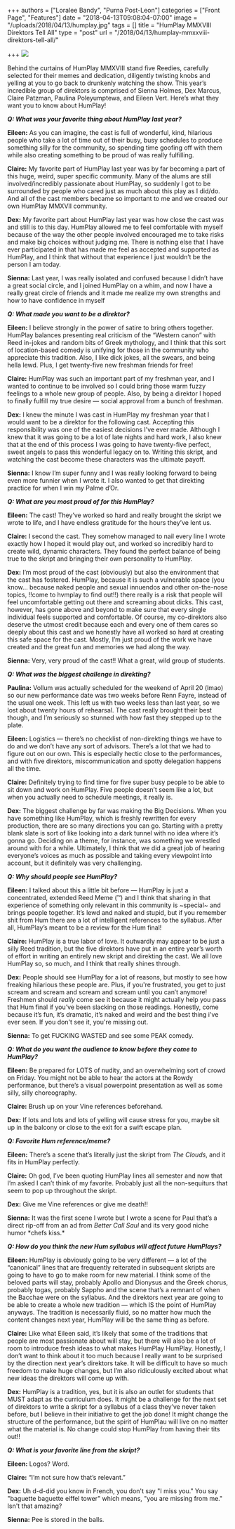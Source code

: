+++
authors = ["Loralee Bandy", "Purna Post-Leon"]
categories = ["Front Page", "Features"]
date = "2018-04-13T09:08:04-07:00"
image = "/uploads/2018/04/13/humplay.jpg"
tags = []
title = "HumPlay MMXVIII Direktors Tell All"
type = "post"
url = "/2018/04/13/humplay-mmxxviii-direktors-tell-all/"

+++
![](/uploads/2018/04/13/humplay.jpg)

Behind the curtains of HumPlay MMXVIII stand five Reedies, carefully selected for their memes and dedication, diligently twisting knobs and yelling at you to go back to drunkenly watching the show. This year’s incredible group of direktors is comprised of Sienna Holmes, Dex Marcus, Claire Patzman, Paulina Poleyumptewa, and Eileen Vert. Here’s what they want you to know about HumPlay!

**_Q: What was your favorite thing about HumPlay last year?_**

**Eileen:** As you can imagine, the cast is full of wonderful, kind, hilarious people who take a lot of time out of their busy, busy schedules to produce something silly for the community, so spending time goofing off with them while also creating something to be proud of was really fulfilling.

**Claire:** My favorite part of HumPlay last year was by far becoming a part of this huge, weird, super specific community. Many of the alums are still involved/incredibly passionate about HumPlay, so suddenly I got to be surrounded by people who cared just as much about this play as I did/do. And all of the cast members became so important to me and we created our own HumPlay MMXVII community.

**Dex:** My favorite part about HumPlay last year was how close the cast was and still is to this day. HumPlay allowed me to feel comfortable with myself because of the way the other people involved encouraged me to take risks and make big choices without judging me. There is nothing else that I have ever participated in that has made me feel as accepted and supported as HumPlay, and I think that without that experience I just wouldn’t be the person I am today.

**Sienna:** Last year, I was really isolated and confused because I didn’t have a great social circle, and I joined HumPlay on a whim, and now I have a really great circle of friends and it made me realize my own strengths and how to have confidence in myself

**_Q: What made you want to be a direktor?_**

**Eileen:** I believe strongly in the power of satire to bring others together. HumPlay balances presenting real criticism of the “Western canon” with Reed in-jokes and random bits of Greek mythology, and I think that this sort of location-based comedy is unifying for those in the community who appreciate this tradition. Also, I like dick jokes, all the swears, and being hella lewd. Plus, I get twenty-five new freshman friends for free!

**Claire:** HumPlay was such an important part of my freshman year, and I wanted to continue to be involved so I could bring those warm fuzzy feelings to a whole new group of people. Also, by being a direktor I hoped to finally fulfill my true desire — social approval from a bunch of freshman.

**Dex:** I knew the minute I was cast in HumPlay my freshman year that I would want to be a direktor for the following cast. Accepting this responsibility was one of the easiest decisions I’ve ever made. Although I knew that it was going to be a lot of late nights and hard work, I also knew that at the end of this process I was going to have twenty-five perfect, sweet angels to pass this wonderful legacy on to. Writing this skript, and watching the cast become these characters was the ultimate payoff.

**Sienna:** I know I’m super funny and I was really looking forward to being even more funnier when I wrote it. I also wanted to get that direkting practice for when I win my Palme d’Or.

**_Q: What are you most proud of for this HumPlay?_**

**Eileen:** The cast! They’ve worked so hard and really brought the skript we wrote to life, and I have endless gratitude for the hours they’ve lent us.

**Claire:** I second the cast. They somehow managed to nail every line I wrote exactly how I hoped it would play out, and worked so incredibly hard to create wild, dynamic characters. They found the perfect balance of being true to the skript and bringing their own personality to HumPlay.

**Dex:** I’m most proud of the cast (obviously) but also the environment that the cast has fostered. HumPlay, because it is such a vulnerable space (you know… because naked people and sexual innuendos and other on-the-nose topics, !!come to hvmplay to find out!!) there really is a risk that people will feel uncomfortable getting out there and screaming about dicks. This cast, however, has gone above and beyond to make sure that every single individual feels supported and comfortable. Of course, my co-direktors also deserve the utmost credit because each and every one of them cares so deeply about this cast and we honestly have all worked so hard at creating this safe space for the cast. Mostly, I’m just proud of the work we have created and the great fun and memories we had along the way.

**Sienna:** Very, very proud of the cast!! What a great, wild group of students.

**_Q: What was the biggest challenge in direkting?_**

**Paulina:** Vollum was actually scheduled for the weekend of April 20 (lmao) so our new performance date was two weeks before Renn Fayre, instead of the usual one week. This left us with two weeks less than last year, so we lost about twenty hours of rehearsal. The cast really brought their best though, and I’m seriously so stunned with how fast they stepped up to the plate.

**Eileen:** Logistics — there’s no checklist of non-direkting things we have to do and we don’t have any sort of advisors. There’s a lot that we had to figure out on our own. This is especially hectic close to the performances, and with five direktors, miscommunication and spotty delegation happens all the time.

**Claire:** Definitely trying to find time for five super busy people to be able to sit down and work on HumPlay. Five people doesn’t seem like a lot, but when you actually need to schedule meetings, it really is.

**Dex:** The biggest challenge by far was making the Big Decisions. When you have something like HumPlay, which is freshly rewritten for every production, there are so many directions you can go. Starting with a pretty blank slate is sort of like looking into a dark tunnel with no idea where it’s gonna go. Deciding on a theme, for instance, was something we wrestled around with for a while. Ultimately, I think that we did a great job of hearing everyone’s voices as much as possible and taking every viewpoint into account, but it definitely was very challenging.

**_Q: Why should people see HumPlay?_**

**Eileen:** I talked about this a little bit before — HumPlay is just a concentrated, extended Reed Meme (™) and I think that sharing in that experience of something only relevant in this community is \~special\~ and brings people together. It’s lewd and naked and stupid, but if you remember shit from Hum there are a lot of intelligent references to the syllabus. After all, HumPlay’s meant to be a review for the Hum final!

**Claire:** HumPlay is a true labor of love. It outwardly may appear to be just a silly Reed tradition, but the five direktors have put in an entire year’s worth of effort in writing an entirely new skript and direkting the cast. We all love HumPlay so, so much, and I think that really shines through.

**Dex:** People should see HumPlay for a lot of reasons, but mostly to see how freaking hilarious these people are. Plus, if you're frustrated, you get to just scream and scream and scream and scream until you can’t anymore! Freshmen should _really_ come see it because it might actually help you pass that Hum final if you’ve been slacking on those readings. Honestly, come because it’s fun, it’s dramatic, it’s naked and weird and the best thing i've ever seen. If you don't see it, you're missing out.

**Sienna:** To get FUCKING WASTED and see some PEAK comedy.

**_Q: What do you want the audience to know before they come to HumPlay?_**

**Eileen:** Be prepared for LOTS of nudity, and an overwhelming sort of crowd on Friday. You might not be able to hear the actors at the Rowdy performance, but there’s a visual powerpoint presentation as well as some silly, silly choreography.

**Claire:** Brush up on your Vine references beforehand.

**Dex:** If lots and lots and lots of yelling will cause stress for you, maybe sit up in the balcony or close to the exit for a swift escape plan.

**_Q: Favorite Hum reference/meme?_**

**Eileen:** There’s a scene that’s literally just the skript from _The Clouds_, and it fits in HumPlay perfectly.

**Claire:** Oh god, I’ve been quoting HumPlay lines all semester and now that I’m asked I can’t think of my favorite. Probably just all the non-sequiturs that seem to pop up throughout the skript.

**Dex:** Give me Vine references or give me death!!

**Sienna:** It was the first scene I wrote but I wrote a scene for Paul that’s a direct rip-off from an ad from _Better Call Saul_ and its very good niche humor \*chefs kiss.\*

**_Q: How do you think the new Hum syllabus will affect future HumPlays?_**

**Eileen:** HumPlay is obviously going to be very different — a lot of the “canonical” lines that are frequently reiterated in subsequent skripts are going to have to go to make room for new material. I think some of the beloved parts will stay, probably Apollo and Dionysus and the Greek chorus, probably togas, probably Sappho and the scene that’s a remnant of when the Bacchae were on the syllabus. And the direktors next year are going to be able to create a whole new tradition — which IS the point of HumPlay anyways. The tradition is necessarily fluid, so no matter how much the content changes next year, HumPlay will be the same thing as before.

**Claire:** Like what Eileen said, it’s likely that some of the traditions that people are most passionate about will stay, but there will also be a lot of room to introduce fresh ideas to what makes HumPlay HumPlay. Honestly, I don’t want to think about it too much because I really want to be surprised by the direction next year’s direktors take. It will be difficult to have so much freedom to make huge changes, but I’m also ridiculously excited about what new ideas the direktors will come up with.

**Dex:** HumPlay is a tradition, yes, but it is also an outlet for students that MUST adapt as the curriculum does. It might be a challenge for the next set of direktors to write a skript for a syllabus of a class they’ve never taken before, but I believe in their initiative to get the job done! It might change the structure of the performance, but the spirit of HumPlau will live on no matter what the material is. No change could stop HumPlay from having their tits out!!

**_Q: What is your favorite line from the skript?_**

**Eileen:** Logos? Word.

**Claire:** “I’m not sure how that’s relevant.”

**Dex:** Uh d-d-did you know in French, you don't say "I miss you." You say "baguette baguette eiffel tower" which means, "you are missing from me." Isn't that amazing?

**Sienna:** Pee is stored in the balls.
